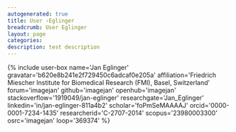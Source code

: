 ```yaml
---
autogenerated: true
title: User ›Eglinger
breadcrumb: User Eglinger
layout: page
categories: 
description: test description
---
```


{% include user-box name='Jan Eglinger' gravatar='b620e8b241e2f729450c6adcaf0e205a' affiliation='Friedrich Miescher Institute for Biomedical Research (FMI), Basel, Switzerland' forum='imagejan' github='imagejan' openhub='imagejan' stackoverflow='1919049/jan-eglinger' researchgate='Jan\_Eglinger' linkedin='in/jan-eglinger-811a4b2' scholar='foPmSeMAAAAJ' orcid='0000-0001-7234-1435' researcherid='C-2707-2014' scopus='23980003300' osrc='imagejan' loop='369374' %}
